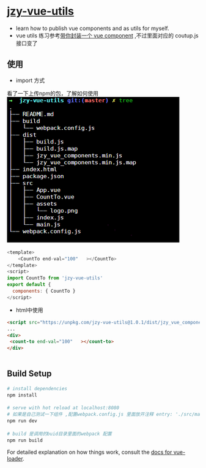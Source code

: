 # [jzy-vue-utils](https://github.com/jingkeke/jzy-vue-utils)
- learn how to publish vue components and as utils for myself.
- vue utils 练习参考[带你封装一个 vue component](https://segmentfault.com/a/1190000009090836) ,不过里面对应的 coutup.js 接口变了

## 使用
- import 方式

看了一下上传npm的包，了解如何使用![tree](tree.PNG)
```js
<template>
    <CountTo end-val="100"   ></CountTo>
</template>
<script>
import CountTo from 'jzy-vue-utils'
export default {
  components: { CountTo } 
</script>

```
- html中使用
```html
<script src="https://unpkg.com/jzy-vue-utils@1.0.1/dist/jzy_vue_components.min.js"></script>
...
<div>
 <count-to end-val="100"   ></count-to>
</div>
 
```


## Build Setup
```bash
# install dependencies
npm install

# serve with hot reload at localhost:8080
# 如果是自己测试一下组件 ,配置webpack.config.js 里面放开注释 entry: './src/main.js',
npm run dev

# build 是调用的buid目录里面的webpack 配置
npm run build
```

For detailed explanation on how things work, consult the [docs for vue-loader](http://vuejs.github.io/vue-loader).
